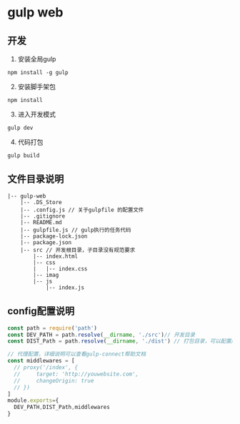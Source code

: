 # gulp web
## 开发
1. 安装全局gulp
```
npm install -g gulp
```
2. 安装脚手架包
```
npm install
```
3. 进入开发模式
```
gulp dev
```
4. 代码打包
```
gulp build
```
## 文件目录说明


```
|-- gulp-web
    |-- .DS_Store
    |-- .config.js // 关于gulpfile 的配置文件
    |-- .gitignore
    |-- README.md 
    |-- gulpfile.js // gulp执行的任务代码
    |-- package-lock.json
    |-- package.json
    |-- src // 开发根目录，子目录没有规范要求
        |-- index.html
        |-- css
        |   |-- index.css
        |-- imag
        |-- js
            |-- index.js
```

## config配置说明
```javascript
const path = require('path')
const DEV_PATH = path.resolve(__dirname, './src')// 开发目录
const DIST_Path = path.resolve(__dirname, './dist') // 打包目录，可以配置成app的目录

// 代理配置，详细说明可以查看gulp-connect帮助文档
const middlewares = [
  // proxy('/index', {
  //     target: 'http://youwebsite.com',
  //     changeOrigin: true
  // })
]
module.exports={
  DEV_PATH,DIST_Path,middlewares
}
```
